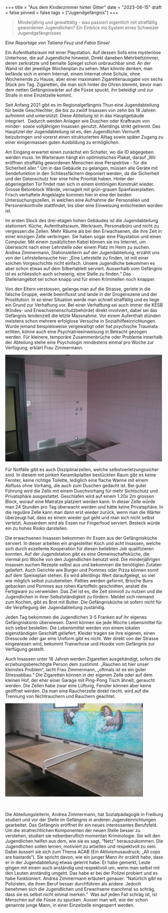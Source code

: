+++
title = "Aus dem Kinderzimmer hinter Gitter"
date = "2023-06-15"
draft = false
pinned = false
tags = ["Jugendgefängnis"]
+++
<!--StartFragment-->

> Minderjährig und gewalttätig - was passiert eigentlich mit straffällig gewordenen Jugendlichen? Ein Einblick ins System eines Schweizer Jugendgefängnisses  

*Eine Reportage von Tatiana Feuz und Fabia Sinsel* 

Ein Aufenthaltsraum mit einer Playstation. Auf dessen Sofa eine mysteriöse Unterhose, die auf Jugendliche hinweist. Direkt daneben Mehrbettzimmer, deren zerkratzte und bemalte Spiegel schon unbrauchbar sind. An der Wand ist der jeweilige Wochenplan zu sehen. Man könnte denken, man befände sich in einem Internat, einem Internat ohne Schule, ohne Wochenende zu Hause, aber einer maximalen Zigarettenausgabe von sechs Stück pro Tag. Zigaretten, die man sich hinter die Ohren klemmt, bevor man dem netten Gefängniswärter auf die Füsse spuckt, ihn beleidigt und zur Strafe in eine Einzelzelle kommt.  

Seit Anfang 2021 gibt es im Regionalgefängnis Thun eine Jugendabteilung für beide Geschlechter, die bis zu zwölf Insassen von zehn bis 18 Jahren aufnimmt und unterstützt. Diese Abteilung ist in das Hauptgebäude integriert.  Dadurch werden Anlagen wie Duschen oder Kraftraum von minder- sowie volljährigen Insassen genutzt. Allerdings strikt getrennt. Das Hauptziel der Jugendabteilung ist es, den Jugendlichen Vernunft beizubringen und vorerst einen strukturierten Alltag sowie später Zugang zu einer einigermassen guten Ausbildung zu ermöglichen.  

Am Eingang erwartet einen zunächst ein Schalter, wo die ID abgegeben werden muss. Im Warteraum hängt ein optimistisches Plakat, darauf „Wir eröffnen straffällig gewordenen Menschen eine Perspektive - für die Sicherheit aller.“ Um in das Gebäude zu gelangen, müssen alle Geräte mit Sendefunktion in den Schliessfächern deponiert werden, da die Sicherheit und der Datenschutz hier eine hohe Priorität haben. Hinter der abgeriegelten Tür findet man sich in einem eintönigen Konstrukt wieder. Grosse Betonblock Wände, vernagelt mit grün-grauen Spanfaserplatten. Frisch verhaftete Angeklagte kommen hier in eine der beiden Untersuchungszellen, in welchen eine Aufnahme der Personalien und Personenkontrolle stattfindet, bis über eine Einweisung entschieden worden ist.  

Im ersten Stock des drei-etagen hohen Gebäudes ist die Jugendabteilung stationiert. Küche, Aufenthaltsraum, Werkraum, Personalbüro und nicht zu vergessen:die Zellen. Mehr Räume als bei den Erwachsenen, die ihre Zeit in einer einzigen Zelle verbringen. Sie haben sogar eine Playstation und einen Computer. Mit einem zusätzlichen Kabel können sie ins Internet, um überwacht nach einer Lehrstelle oder einem Platz im Heim zu suchen. Andrea Zimmermann, Stationsleiterin auf der Jugendabteilung, erzählt uns von der Lehrstellensuche hier: „Eine Lehrstelle zu finden, ist mit einer solchen Vorgeschichte nicht einfach. Unsere Jugendliche bekommen es aber schon etwas auf dem Silbertablett serviert. Ausserhalb vom Gefängnis ist es schliesslich auch schwierig, eine Stelle zu finden.“ Das Stellenangebot sei schon knapp und für einen Kriminellen noch knapper.  

Von den Eltern verstossen, gelange man auf die Strasse, geriete in die falsche Gruppe, werde beeinflusst und lande in der Drogenszene und der Prostitution. In so einer Situation werde man schnell straffällig und es liege ein Grund zur Verhaftung vor. Bei einer Verhaftung sei auch immer die KESB (Kindes- und Erwachsenenschutzbehörde) direkt involviert, dabei sei das Gefängnis tendenziell die letzte Massnahme. Vor einem Aufenthalt stünden meistens schon mehrere erfolglose Versuche in Sozialhilfeeinrichtungen. Wurde jemand beispielsweise vergewaltigt oder hat psychische Traumata erlitten, könne auch eine Psychiatrieeinweisung in Betracht gezogen werden. Für kleinere, temporäre Zusammenbrüche oder Probleme innerhalb der Abteilung stehe eine Psychologin mindestens einmal pro Woche zur Verfügung, erklärt Frau Zimmermann. 

![Eine Disziplinarzelle im Regionalgefängnis Thun @Fabiasinsel](bild1.png)

Für Notfälle gibt es auch Disziplinarzellen, welche selbstverletzungssicher sind. In diesem mit pinken Keramikplatten bestückten Raum gibt es keine Fenster, keine richtige Toilette, lediglich eine flache Wanne mit einem Abfluss ohne Vorhang, die auch zum Duschen gedacht ist. Bei guter Führung wird die Zelle mit einem Duschvorhang für mehr Sichtschutz und Privatsphäre ausgestattet. Geschlafen wird auf einem 1.20x 2m grossen Block, worauf eine Matratze platziert werden kann. In dieser Zelle würde man 24 Stunden pro Tag überwacht werden und hätte keine Privatsphäre. In die reguläre Zelle kann man dann erst wieder zurück, wenn man die Wärter überzeugt hat, dass es einem wieder gut geht und man sich nicht selbst verletzt. Ausserdem wird als Essen nur Fingerfood serviert. Besteck würde ein zu hohes Risiko darstellen.  

Die erwachsenen Insassen bekommen ihr Essen aus der Gefängnisküche serviert. In dieser arbeiten ein angestellter Koch und acht Insassen, welche sich durch exzellente Kooperation für diesen beliebten Job qualifizieren konnten. Auf der Jugendstation gibt es eine Gemeinschaftsküche, die viermal pro Woche von den Jugendlichen benutzt wird. Die minderjährigen Insassen suchen Rezepte selbst aus und bekommen die benötigten Zutaten geliefert. Auch Gerichte wie Burger und Pommes oder Pizza können somit auf dem Speiseplan stehen. Es wird allerdings Wert daraufgelegt, so viel wie möglich selbst zuzubereiten. Patties werden geformt, Brioche Buns gebacken und Pommes aus rohen Kartoffeln geschnitten, anstatt die Fertigware zu verwenden. Das Ziel ist es, die Zeit sinnvoll zu nutzen und die Jugendlichen in ihrer Selbstständigkeit zu fördern. Meldet sich niemand zum Kochen, gibt es Brot mit Butter. Die Gefängnisküche ist sofern nicht für die Verpflegung der Jugendabteilung zuständig.  

Jeden Tag bekommen die Jugendlichen 3-5 Franken auf ihr eigenes Gefängniskonto überwiesen. Damit können sie jede Woche Lebensmittel für sich selbst bestellen. Die Lebensmittel werden von einem lokalen eigenständigen Geschäft geliefert. Kleider tragen sie ihre eigenen, einen Dresscode oder gar eine Uniform gibt es nicht. Wer direkt von der Strasse eingewiesen wird, bekommt Trainerhose und Hoodie vom Gefängnis zur Verfügung gestellt.  

Auch Insassen unter 16 Jahren werden Zigaretten ausgehändigt, sofern die erziehungsberechtigte Person dem zustimmt. „Rauchen ist hier unser kleinstes Problem“, lacht Frau Zimmermann, „oftmals ist es ein guter Stressabbau.“ Die Zigaretten können in der eigenen Zelle oder auf dem kleinen Hof, der eher einer Garage mit Ping-Pong Tisch ähnelt, geraucht werden. Die Zellen habe zwar eine Lüftung, Fenster können aber keine geöffnet werden. Da man eine Raucherzelle direkt riecht, wird auf die Trennung von Nichtrauchern und Rauchern geachtet.  

![Einer der Höfe @Fabiasinsel](bild2.png)

![]()

Die Abteilungsleiterin, Andrea Zimmermann, hat Sozialpädagogik in Freiburg studiert und vor der Stelle im Gefängnis in anderen Jugendeinrichtungen gearbeitet. Das Gefängnis eröffnet ihr ein neues interessantes Berufsfeld. Um die strafrechtlichen Komponenten der neuen Stelle besser zu verstehen, studiert sie nebenberuflich momentan Kriminologie. Sie will den Jugendlichen helfen aus dem, wie sie es sagt, “Netz” herauszukommen. Die Jugendlichen sollen lernen, motiviert zu arbeiten und respektvoll zu sein. Dabei äussert sie sich zum Thema ACAB (Ein Aktivismusaudruck; „All cops are bastards“). Sie spricht davon, wie ein junger Mann ihr erzählt habe, dass er in der Jugendabteilung etwas gelernt habe. Er habe gemerkt, Leute gingen mit einem auch anständig und respektvoll um, wenn man selbst mit den Leuten anständig umgeht. Das habe er bei der Polizei probiert und es habe funktioniert. Andrea Zimmermann erläutert genauer: “Natürlich gibt es Polizisten, die ihren Beruf besser durchführen als andere. Jedoch benehmen sich die Jugendlichen und Erwachsene manchmal so schräg, dass sie es selbst nicht einmal merken.”  Was auf jeden Fall schräg ist, ist Menschen auf die Füsse zu spucken. Ausser man will, wie der schon genannte junge Mann, in einer Einzelzelle eingesperrt werden. 

<!--EndFragment-->